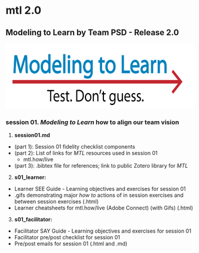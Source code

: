 # mtl 2.0

## Modeling to Learn by Team PSD - Release 2.0

[<img src = "https://github.com/lzim/teampsd/blob/master/resources/logos/mtl_testdontguess_sm.png"
     height = "175" width = "650">](https://github.com/lzim/mtl/tree/master/blue/session01)

### session 01. *Modeling to Learn* how to align our **team vision**

1. **session01.md**
+ (part 1): Session 01 fidelity checklist components
+ (part 2): List of links for *MTL* resources used in session 01
  + mtl.how/live
+ (part 3): .bibtex file for references; link to public Zotero library for *MTL*

2.  **s01_learner:**
+ Learner SEE Guide - Learning objectives and exercises for session 01
+ .gifs demonstrating major *how to* actions of in session exercises and between session exercises (.html)
+ Learner cheatsheets for mtl.how/live (Adobe Connect) (with Gifs) (.html)

3.  **s01_facilitator:**
+ Facilitator SAY Guide - Learning objectives and exercises for session 01
+ Facilitator pre/post checklist for session 01
+ Pre/post emails for session 01 (.html and .md)
